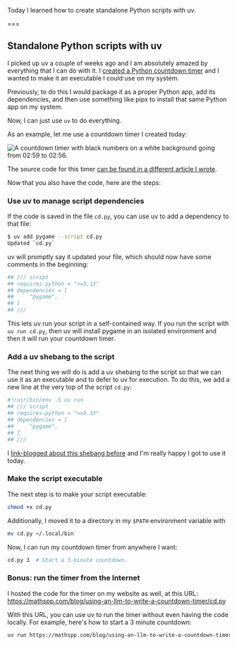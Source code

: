 Today I learned how to create standalone Python scripts with uv.

===


## Standalone Python scripts with uv

I picked up uv a couple of weeks ago and I am absolutely amazed by everything that I can do with it.
I [created a Python countdown timer](/blog/using-an-llm-to-write-a-countdown-timer) and I wanted to make it an executable I could use on my system.

Previously, to do this I would package it as a proper Python app, add its dependencies, and then use something like pipx to install that same Python app on my system.

Now, I can just use `uv` to do everything.

As an example, let me use a countdown timer I created today:

![A countdown timer with black numbers on a white background going from 02:59 to 02:56.](/blog/using-an-llm-to-write-a-countdown-timer/_timer_demo.gif "The timer.")

The source code for this timer [can be found in a different article I wrote](/blog/using-an-llm-to-write-a-countdown-timer#full-source-code-for-the-countdown-timer).

Now that you also have the code, here are the steps:

### Use uv to manage script dependencies

If the code is saved in the file `cd.py`, you can use uv to add a dependency to that file:

```bash
$ uv add pygame --script cd.py
Updated `cd.py`
```

uv will promptly say it updated your file, which should now have some comments in the beginning:

```py
## /// script
## requires-python = ">=3.13"
## dependencies = [
##     "pygame",
## ]
## ///
```

This lets uv run your script in a self-contained way.
If you run the script with `uv run cd.py`, then uv will install pygame in an isolated environment and then it will run your countdown timer.

### Add a uv shebang to the script

The next thing we will do is add a uv shebang to the script so that we can use it as an executable and to defer to uv for execution.
To do this, we add a new line at the very top of the script `cd.py`:

```py
#!/usr/bin/env -S uv run
## /// script
## requires-python = ">=3.13"
## dependencies = [
##     "pygame",
## ]
## ///
```

I [link-blogged about this shebang before](/link-blog/simonwillison-net-2024-aug-21-usrbinenv-uv-run) and I'm really happy I got to use it today.

### Make the script executable

The next step is to make your script executable:

```bash
chmod +x cd.py
```

Additionally, I moved it to a directory in my `$PATH` environment variable with

```bash
mv cd.py ~/.local/bin
```

Now, I can run my countdown timer from anywhere I want:

```bash
cd.py 3  # Start a 3-minute countdown.
```

### Bonus: run the timer from the Internet

I hosted the code for the timer on my website as well, at this URL: https://mathspp.com/blog/using-an-llm-to-write-a-countdown-timer/cd.py

With this URL, you can use uv to run the timer without even having the code locally.
For example, here's how to start a 3 minute countdown:

```bash
uv run https://mathspp.com/blog/using-an-llm-to-write-a-countdown-timer/cd.py 3
```

